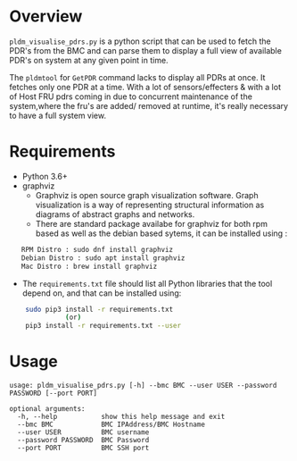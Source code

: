# Overview

`pldm_visualise_pdrs.py` is a python script that can be used to fetch the PDR's
from the BMC and can parse them to display a full view of available PDR's on system
at any given point in time.

The `pldmtool` for `GetPDR` command lacks to display all PDRs at once. It fetches only
one PDR at a time. With a lot of sensors/effecters & with a lot of Host FRU pdrs
coming in due to concurrent maintenance of the system,where the fru's are added/
removed at runtime, it's really necessary to have a full system view.

# Requirements
- Python 3.6+
- graphviz
    - Graphviz is open source graph visualization software. Graph visualization is
      a way of representing structural information as diagrams of abstract graphs
      and networks.
    - There are standard package availabe for graphviz for both rpm based as well
      as the debian based sytems, it can be installed using :

```bash
   RPM Distro : sudo dnf install graphviz
   Debian Distro : sudo apt install graphviz
   Mac Distro : brew install graphviz
```
- The `requirements.txt` file should list all Python libraries that the tool depend
on, and that can be installed using:

```bash
    sudo pip3 install -r requirements.txt
              (or)
    pip3 install -r requirements.txt --user
```
# Usage

```ascii
usage: pldm_visualise_pdrs.py [-h] --bmc BMC --user USER --password PASSWORD [--port PORT]

optional arguments:
  -h, --help           show this help message and exit
  --bmc BMC            BMC IPAddress/BMC Hostname
  --user USER          BMC username
  --password PASSWORD  BMC Password
  --port PORT          BMC SSH port

```
